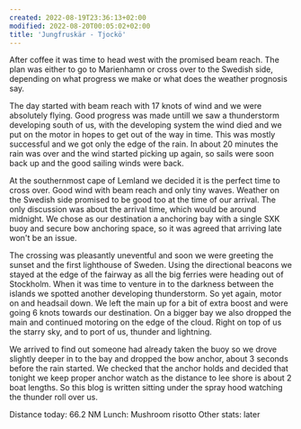 ```yaml
---
created: 2022-08-19T23:36:13+02:00
modified: 2022-08-20T00:05:02+02:00
title: 'Jungfruskär - Tjockö'
---
```


After coffee it was time to head west with the promised beam reach. The plan was either to go to Marienhamn or cross over to the Swedish side, depending on what progress we make or what does the weather prognosis say. 

The day started with beam reach with 17 knots of wind and we were absolutely flying. Good progress was made untill we saw a thunderstorm developing south of us, with the developing system the wind died and we put on the motor in hopes to get out of the way in time. This was mostly successful and we got only the edge of the rain. In about 20 minutes the rain was over and the wind started picking up again, so sails were soon back up and the good sailing winds were back.

At the southernmost cape of Lemland we decided it is the perfect time to cross over. Good wind with beam reach and only tiny waves. Weather on the Swedish side promised to be good too at the time of our arrival. The only discussion was about the arrival time, which would be around midnight. We chose as our destination a anchoring bay with a single SXK buoy and secure bow anchoring space, so it was agreed that arriving late won't be an issue.

The crossing was pleasantly uneventful and soon we were greeting the sunset and the first lighthouse of Sweden. Using the directional beacons we stayed at the edge of the fairway as all the big ferries were heading out of Stockholm. When it was time to venture in to the darkness between the islands we spotted another developing thunderstorm. So yet again, motor on and headsail down. We left the main up for a bit of extra boost and were going 6 knots towards our destination. On a bigger bay we also dropped the main and continued motoring on the edge of the cloud. Right on top of us the starry sky, and to port of us, thunder and lightning. 

We arrived to find out someone had already taken the buoy so we drove slightly deeper in to the bay and dropped the bow anchor, about 3 seconds before the rain started. We checked that the anchor holds and decided that tonight we keep proper anchor watch as the distance to lee shore is about 2 boat lengths. So this blog is written sitting under the spray hood watching the thunder roll over us.

Distance today: 66.2 NM
Lunch: Mushroom risotto
Other stats: later
